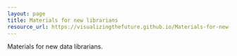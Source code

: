 ```yaml
---
layout: page
title: Materials for new librarians
resource_url: https://visualizingthefuture.github.io/Materials-for-new-librarians/
---
```


Materials for new data librarians. 
